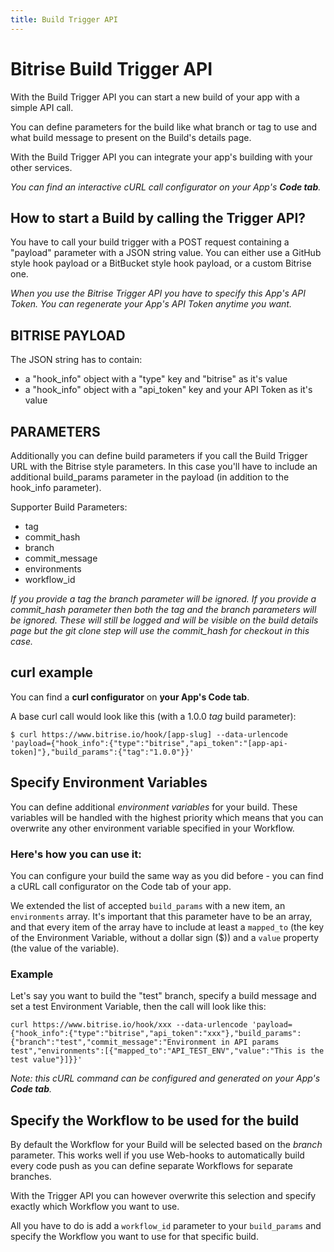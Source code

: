 ```yaml
---
title: Build Trigger API
---
```


# Bitrise Build Trigger API

With the Build Trigger API you can start a new build of your app
with a simple API call.

You can define parameters for the build like what branch or tag to use
and what build message to present on the Build's details page.

With the Build Trigger API you can integrate your app's building
with your other services.

*You can find an interactive cURL call configurator on
your App's **Code tab**.*


## How to start a Build by calling the Trigger API?

You have to call your build trigger with a POST request containing a "payload" parameter
with a JSON string value.
You can either use a GitHub style hook payload or a BitBucket style
hook payload, or a custom Bitrise one.

*When you use the Bitrise Trigger API you have to specify this App's API Token. You can regenerate your App's API Token anytime you want.*

## BITRISE PAYLOAD

The JSON string has to contain:

* a "hook_info" object with a "type" key and "bitrise" as it's value
* a "hook_info" object with a "api_token" key and your API Token as it's value

## PARAMETERS

Additionally you can define build parameters if you call the Build Trigger URL
with the Bitrise style parameters. In this case you'll have to include an
additional build_params parameter in the payload (in addition to the hook_info parameter).

Supporter Build Parameters:

* tag
* commit_hash
* branch
* commit_message
* environments
* workflow_id

*If you provide a tag the branch parameter will be ignored. If you provide a commit_hash parameter then both the tag and the branch parameters will be ignored. These will still be logged and will be visible on the build details page but the git clone step will use the commit_hash for checkout in this case.*

## curl example

You can find a **curl configurator** on **your App's Code tab**.

A base curl call would look like this (with a 1.0.0 *tag* build parameter):

    $ curl https://www.bitrise.io/hook/[app-slug] --data-urlencode 'payload={"hook_info":{"type":"bitrise","api_token":"[app-api-token]"},"build_params":{"tag":"1.0.0"}}'



## Specify Environment Variables

You can define additional *environment variables* for your
build. These variables will be handled with the highest priority
which means that you can overwrite any other environment variable
specified in your Workflow.

### Here's how you can use it:

You can configure your build the same way as you did before - you can find a cURL call configurator on the Code tab of your app.

We extended the list of accepted `build_params` with a new item, an `environments` array. It's important that this parameter have to be an array, and that every item of the array have to include at least a `mapped_to` (the key of the Environment Variable, without a dollar sign ($)) and a `value` property (the value of the variable).

### Example

Let's say you want to build the "test" branch, specify a build message and set a test Environment Variable, then the call will look like this:

    curl https://www.bitrise.io/hook/xxx --data-urlencode 'payload={"hook_info":{"type":"bitrise","api_token":"xxx"},"build_params":{"branch":"test","commit_message":"Environment in API params test","environments":[{"mapped_to":"API_TEST_ENV","value":"This is the test value"}]}}'

*Note: this cURL command can be configured and generated
on your App's **Code tab**.*


## Specify the Workflow to be used for the build

By default the Workflow for your Build will be selected
based on the *branch* parameter. This works well if you
use Web-hooks to automatically build every code push
as you can define separate Workflows for separate branches.

With the Trigger API you can however overwrite this selection
and specify exactly which Workflow you want to use.

All you have to do is add a `workflow_id` parameter to your
`build_params` and specify the Workflow you want to use
for that specific build.

